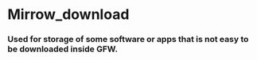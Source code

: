 # Mirrow_download

### Used for storage of some software or apps that is not easy to be downloaded inside GFW.
